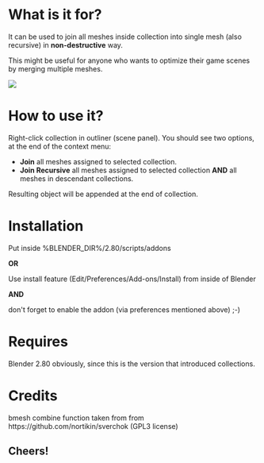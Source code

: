 <h1>What is it for?</h1>

<p>It can be used to join all meshes inside collection into single mesh (also recursive) in <strong>non-destructive</strong> way.</p>
<p>This might be useful for anyone who wants to optimize their game scenes by merging multiple meshes.</p>

<img src="https://lonegamedev.com/wp-content/uploads/2019/09/join-collection.png" />

<h1>How to use it?</h1>

<p>Right-click collection in outliner (scene panel). You should see two options, at the end of the context menu:</p>
<ul>
  <li><strong>Join</strong> all meshes assigned to selected collection.</li>
  <li><strong>Join Recursive</strong> all meshes assigned to selected collection <strong>AND</strong> all meshes in descendant collections.</li>
</ul>

<p>Resulting object will be appended at the end of collection.</p>

<h1>Installation</h1>

<p>Put inside %BLENDER_DIR%/2.80/scripts/addons</p>

<strong>OR</strong>

<p>Use install feature (Edit/Preferences/Add-ons/Install) from inside of Blender</p>

<strong>AND</strong>

<p>don't forget to enable the addon (via preferences mentioned above) ;-)</p>

<h1>Requires</h1>
<p>Blender 2.80 obviously, since this is the version that introduced collections.</p>

<h1>Credits</h1>
<p>bmesh combine function taken from from https://github.com/nortikin/sverchok (GPL3 license)<p>
  
<h2>Cheers!</h2>

